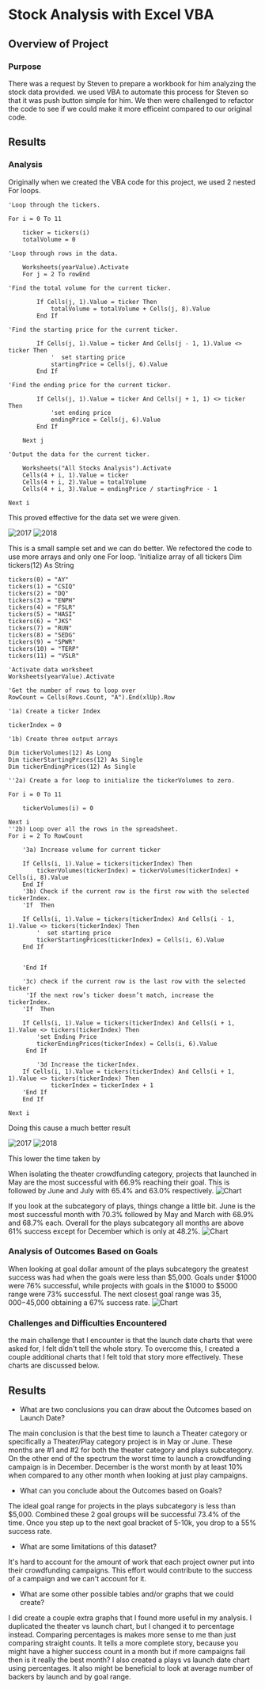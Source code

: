 # Stock Analysis with Excel VBA

## Overview of Project

### Purpose
There was a request by Steven to prepare a workbook for him analyzing the stock data provided. we used VBA to automate this process for Steven so that it was push button simple for him. We then were challenged to refactor the code to see if we could make it more efficeint compared to our original code. 


## Results

### Analysis
Originally when we created the VBA code for this project, we used 2 nested For loops. 

    'Loop through the tickers.

    For i = 0 To 11
        
        ticker = tickers(i)
        totalVolume = 0
        
    'Loop through rows in the data.

        Worksheets(yearValue).Activate
        For j = 2 To rowEnd
        
    'Find the total volume for the current ticker.

            If Cells(j, 1).Value = ticker Then
                totalVolume = totalVolume + Cells(j, 8).Value
            End If
            
    'Find the starting price for the current ticker.

            If Cells(j, 1).Value = ticker And Cells(j - 1, 1).Value <> ticker Then
                '  set starting price
                startingPrice = Cells(j, 6).Value
            End If
            
    'Find the ending price for the current ticker.

            If Cells(j, 1).Value = ticker And Cells(j + 1, 1) <> ticker Then
                'set ending price
                endingPrice = Cells(j, 6).Value
            End If
        
        Next j

    'Output the data for the current ticker.
        
        Worksheets("All Stocks Analysis").Activate
        Cells(4 + i, 1).Value = ticker
        Cells(4 + i, 2).Value = totalVolume
        Cells(4 + i, 3).Value = endingPrice / startingPrice - 1
    
    Next i
    

This proved effective for the data set we were given.  

![2017](/resources/VBA_Challenge_2017_Before_Refactoring.png) 
![2018](/resources/VBA_Challenge_2018_Before_Refactoring.png)

This is a small sample set and we can do better. We refectored the code to use more arrays and only one For loop. 
    'Initialize array of all tickers
    Dim tickers(12) As String
    
    tickers(0) = "AY"
    tickers(1) = "CSIQ"
    tickers(2) = "DQ"
    tickers(3) = "ENPH"
    tickers(4) = "FSLR"
    tickers(5) = "HASI"
    tickers(6) = "JKS"
    tickers(7) = "RUN"
    tickers(8) = "SEDG"
    tickers(9) = "SPWR"
    tickers(10) = "TERP"
    tickers(11) = "VSLR"
    
    'Activate data worksheet
    Worksheets(yearValue).Activate
    
    'Get the number of rows to loop over
    RowCount = Cells(Rows.Count, "A").End(xlUp).Row
    
    '1a) Create a ticker Index
    
    tickerIndex = 0

    '1b) Create three output arrays
    
    Dim tickerVolumes(12) As Long
    Dim tickerStartingPrices(12) As Single
    Dim tickerEndingPrices(12) As Single
    
    ''2a) Create a for loop to initialize the tickerVolumes to zero.
    
    For i = 0 To 11
        
        tickerVolumes(i) = 0
       
    Next i
    ''2b) Loop over all the rows in the spreadsheet.
    For i = 2 To RowCount
        
        '3a) Increase volume for current ticker
        
        If Cells(i, 1).Value = tickers(tickerIndex) Then
            tickerVolumes(tickerIndex) = tickerVolumes(tickerIndex) + Cells(i, 8).Value
        End If
        '3b) Check if the current row is the first row with the selected tickerIndex.
        'If  Then
        
        If Cells(i, 1).Value = tickers(tickerIndex) And Cells(i - 1, 1).Value <> tickers(tickerIndex) Then
            '  set starting price
            tickerStartingPrices(tickerIndex) = Cells(i, 6).Value
        End If
            
            
        'End If
        
        '3c) check if the current row is the last row with the selected ticker
         'If the next row’s ticker doesn’t match, increase the tickerIndex.
        'If  Then
            
        If Cells(i, 1).Value = tickers(tickerIndex) And Cells(i + 1, 1).Value <> tickers(tickerIndex) Then
            'set Ending Price
            tickerEndingPrices(tickerIndex) = Cells(i, 6).Value
         End If

            '3d Increase the tickerIndex.
        If Cells(i, 1).Value = tickers(tickerIndex) And Cells(i + 1, 1).Value <> tickers(tickerIndex) Then
                tickerIndex = tickerIndex + 1
        'End If
        End If
        
    Next i

Doing this cause a much better result

![2017](/resources/VBA_Challenge_2017.png) 
![2018](/resources/VBA_Challenge_2018.png)

This lower the time taken by 



When isolating the theater crowdfunding category, projects that launched in May are the most successful with 66.9% reaching their goal. This is followed by June and July with 65.4% and 63.0% respectively. ![Chart](/Theater_Outcomes_vs_Launch_percent.png)

If you look at the subcategory of plays, things change a little bit. June is the most successful month with 70.3% followed by May and March with 68.9% and 68.7% each. Overall for the plays subcategory all months are above 61% success except for December which is only at 48.2%. 
![Chart](/Plays_Outcomes_vs_Launch_percent.png)

### Analysis of Outcomes Based on Goals
When looking at goal dollar amount of the plays subcategory the greatest success was had when the goals were less than $5,000. Goals under $1000 were 76% successful, while projects with goals in the $1000 to $5000 range were 73% successful. The next closest goal range was $35,000-$45,000 obtaining a 67% success rate. ![Chart](/Outcomes_vs_Goals.png) 

### Challenges and Difficulties Encountered

the main challenge that I encounter is that the launch date charts that were asked for, I felt didn't tell the whole story. To overcome this, I created a couple additional charts that I felt told that story more effectively. These charts are discussed below. 
## Results

- What are two conclusions you can draw about the Outcomes based on Launch Date?

The main conclusion is that the best time to launch a Theater category or specifically a Theater/Play category project is in May or June. These months are #1 and #2 for both the theater category and plays subcategory. On the other end of the spectrum the worst time to launch a crowdfunding campaign is in December. December is the worst month by at least 10% when compared to any other month when looking at just play campaigns. 
- What can you conclude about the Outcomes based on Goals?

The ideal goal range for projects in the plays subcategory is less than $5,000. Combined these 2 goal groups will be successful 73.4% of the time. Once you step up to the next goal bracket of 5-10k, you drop to a 55% success rate. 

- What are some limitations of this dataset?

It's hard to account for the amount of work that each project owner put into their crowdfunding campaigns. This effort would contribute to the success of a campaign and we can't account for it. 

- What are some other possible tables and/or graphs that we could create?

I did create a couple extra graphs that I found more useful in my analysis. I duplicated the theater vs launch chart, but I changed it to percentage instead. Comparing percentages is makes more sense to me than just comparing straight counts. It tells a more complete story, because you might have a higher success count in a month but if more campaigns fail then is it really the best month? I also created a plays vs launch date chart using percentages. It also might be beneficial to look at average number of backers by launch and by goal range. 
